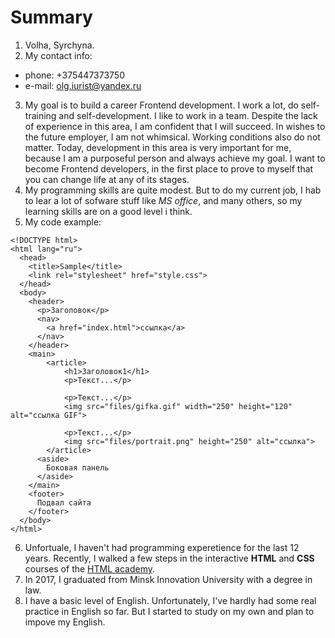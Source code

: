# Summary

1. Volha, Syrchyna.
2.	My contact info:
  - phone: +375447373750
  - e-mail: olg.iurist@yandex.ru
3.	My goal is to build a career Frontend development. I work a lot, do self-training and self-development. I like to work in a team. Despite the lack of experience in this area, I am confident that I will succeed. In wishes to the future employer, I am not whimsical. Working conditions also do not matter. Today, development in this area is very important for me, because I am a purposeful person and always achieve my goal. I want to become Frontend developers, in the first place to prove to myself that you can change life at any of its stages.
4. My programming skills are quite modest. But to do my current job, I hab to lear a lot of sofware stuff like *MS office*, and many others, so my learning skills are on a good level i think.
5. My code example:

```
<!DOCTYPE html>
<html lang="ru">
  <head>
    <title>Sample</title>
    <link rel="stylesheet" href="style.css">
  </head>
  <body>
    <header>
      <p>Заголовок</p>
      <nav>
        <a href="index.html">ссылка</a>
      </nav>
    </header>
    <main>
        <article>
            <h1>Заголовок1</h1>
            <p>Текст...</p>

            <p>Текст...</p>
            <img src="files/gifka.gif" width="250" height="120" alt="ссылка GIF">

            <p>Текст...</p>
            <img src="files/portrait.png" height="250" alt="ссылка">
        </article>
      <aside>
        Боковая панель
      </aside>
    </main>
    <footer>
      Подвал сайта
    </footer>
  </body>
</html>

```

6. Unfortuale, I haven't had programming experetience for the last 12 years. Recently, I walked a few steps in the interactive **HTML** and **CSS** courses of the [HTML academy](https://htmlacademy.ru/courses).
7. In 2017, I graduated from Minsk Innovation University with a degree in law.
8. I have a basic level of English. Unfortunately, I've hardly had some real practice in English so far. But I started to study on my own and plan to impove my English.
